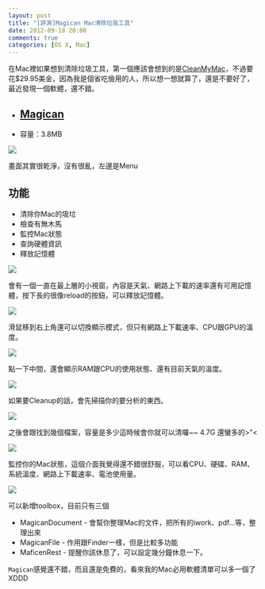 ```yaml
---
layout: post
title: "[評測]Magican Mac清除垃圾工具"
date: 2012-09-18 20:08
comments: true
categories: [OS X, Mac]
---
```


在Mac裡如果想到清除垃圾工具，第一個應該會想到的是[CleanMyMac](http://macpaw.com/)，不過要花$29.95美金，因為我是個省吃儉用的人，所以想一想就算了，還是不要好了，最近發現一個軟體，還不錯。

* ## [Magican](http://www.magicansoft.com/)
* 容量：3.8MB

![](https://lh6.googleusercontent.com/-5uHa3hTvExM/UFhqMcvk-9I/AAAAAAAAB7k/yXCyAwUPLnY/s640/Screen%2520Shot%25202012-09-18%2520at%2520%25E4%25B8%258B%25E5%258D%25888.33.08.png)

畫面其實很乾淨，沒有很亂，左邊是Menu

## 功能

* 清除你Mac的圾垃
* 檢查有無木馬
* 監控Mac狀態
* 查詢硬體資訊
* 釋放記憶體

<!-- more -->

![](https://lh4.googleusercontent.com/-3r6hxDzKgIc/UFhviQNCqwI/AAAAAAAAB8E/A7ywQp9xvck/s640/Screen%2520Shot%25202012-09-18%2520at%2520%25E4%25B8%258B%25E5%258D%25888.53.411.png)

會有一個一直在最上層的小視窗，內容是天氣、網路上下載的速率還有可用記憶體，按下長的很像reload的按鈕，可以釋放記憶體。


![](https://lh3.googleusercontent.com/-7NJpEZn-pho/UFhwqgMIovI/AAAAAAAAB8Q/jNQdH4iQRoc/s800/Screen%2520Shot%25202012-09-18%2520at%2520%25E4%25B8%258B%25E5%258D%25889.01.20.png)


滑鼠移到右上角還可以切換顯示模式，但只有網路上下載速率、CPU跟GPU的溫度。

![](https://lh4.googleusercontent.com/-QeUT-kkDodY/UFhxTJcjBbI/AAAAAAAAB8Y/9vYCDkmNtkE/s800/Screen%2520Shot%25202012-09-18%2520at%2520%25E4%25B8%258B%25E5%258D%25889.03.40.png)

點一下中間，還會顯示RAM跟CPU的使用狀態、還有目前天氣的溫度。

![](https://lh5.googleusercontent.com/-xKNqVgt_E_Q/UFhyCUXbvjI/AAAAAAAAB8k/uY8V0PQUsfU/s800/Screen%2520Shot%25202012-09-18%2520at%2520%25E4%25B8%258B%25E5%258D%25889.06.45.png)

如果要Cleanup的話，會先掃描你的要分析的東西。

![](https://lh4.googleusercontent.com/-U8CmerIUfOU/UFhy1eZOYJI/AAAAAAAAB88/bd3lMFjWZvM/s800/Screen%2520Shot%25202012-09-18%2520at%2520%25E4%25B8%258B%25E5%258D%25889.09.33.png)

之後會跟找到幾個檔案，容量是多少這時候會你就可以清囉~~ 4.7G 還蠻多的>"<

![](https://lh5.googleusercontent.com/-947PfYfCZrI/UFh0kEzQ7cI/AAAAAAAAB9E/hO7g7QZmWug/s800/Screen%2520Shot%25202012-09-18%2520at%2520%25E4%25B8%258B%25E5%258D%25889.17.37.png)

監控你的Mac狀態，這個介面我覺得還不錯很舒服，可以看CPU、硬碟、RAM、系統溫度、網路上下載速率、電池使用量。

![](https://lh5.googleusercontent.com/-Ldhuj1vCD_o/UFh1motq0HI/AAAAAAAAB9M/ePx1gL6zlwA/s800/Screen%2520Shot%25202012-09-18%2520at%2520%25E4%25B8%258B%25E5%258D%25889.22.01.png)

可以新增toolbox，目前只有三個

* MagicanDocument - 會幫你整理Mac的文件，把所有的iwork、pdf…等，整理出來
* MagicanFile - 作用跟Finder一樣，但是比較多功能
* MaficenRest - 提醒你該休息了，可以設定幾分鐘休息一下。

`Magican`感覺還不錯，而且還是免費的，看來我的Mac必用軟體清單可以多一個了XDDD
